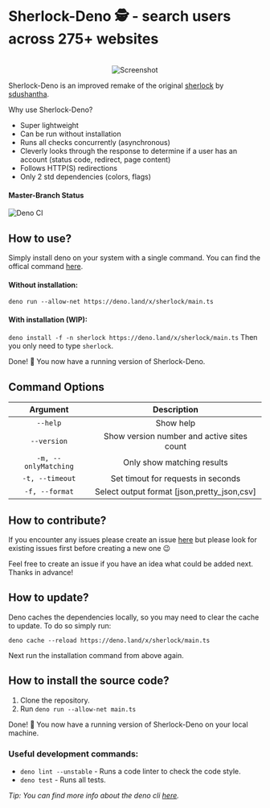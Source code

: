 # Sherlock-Deno 🕵️ - search users across 275+ websites
<p align="center">
  <br>
  <img alt="Screenshot" src="https://github.com/checkerschaf/sherlock-deno/raw/master/screenshot.png" />
  <br>
</p>

Sherlock-Deno is an improved remake of the original [sherlock](https://github.com/sdushantha/sherlock) by [sdushantha](https://github.com/sdushantha).

Why use Sherlock-Deno?
- Super lightweight
- Can be run without installation
- Runs all checks concurrently (asynchronous)
- Cleverly looks through the response to determine if a user has an account (status code, redirect, page content)
- Follows HTTP(S) redirections
- Only 2 std dependencies (colors, flags)

#### Master-Branch Status
![Deno CI](https://github.com/checkerschaf/sherlock-deno/workflows/Deno%20CI/badge.svg?branch=master)

## How to use?
Simply install deno on your system with a single command. You can find the offical command [here](https://deno.land/#installation).

#### Without installation:
`deno run --allow-net https://deno.land/x/sherlock/main.ts`

#### With installation (WIP):
`deno install -f -n sherlock https://deno.land/x/sherlock/main.ts`
Then you only need to type `sherlock`.

Done! 🎉 You now have a running version of Sherlock-Deno.

## Command Options
| Argument | Description |
|:-:|:-:|
| `--help` | Show help |
| `--version` | Show version number and active sites count |
| `-m, --onlyMatching` | Only show matching results |
| `-t, --timeout` | Set timout for requests in seconds |
| `-f, --format` | Select output format [json,pretty_json,csv] |

## How to contribute?
If you encounter any issues please create an issue [here](https://github.com/checkerschaf/sherlock-deno/issues) but please look for existing issues first before creating a new one 😉

Feel free to create an issue if you have an idea what could be added next. Thanks in advance!

## How to update?
Deno caches the dependencies locally, so you may need to clear the cache to update. To do so simply run:

`deno cache --reload https://deno.land/x/sherlock/main.ts`

Next run the installation command from above again.

## How to install the source code?
1. Clone the repository.
2. Run `deno run --allow-net main.ts`

Done! 🎉 You now have a running version of Sherlock-Deno on your local machine.

### Useful development commands:
- `deno lint --unstable` - Runs a code linter to check the code style.
- `deno test` - Runs all tests.

*Tip: You can find more info about the deno cli [here](https://deno.land/manual/getting_started/command_line_interface).*
